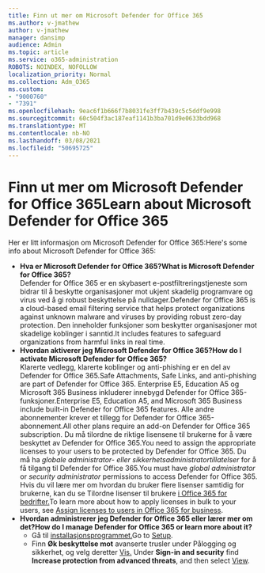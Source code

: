 ```yaml
---
title: Finn ut mer om Microsoft Defender for Office 365
ms.author: v-jmathew
author: v-jmathew
manager: dansimp
audience: Admin
ms.topic: article
ms.service: o365-administration
ROBOTS: NOINDEX, NOFOLLOW
localization_priority: Normal
ms.collection: Adm_O365
ms.custom:
- "9000760"
- "7391"
ms.openlocfilehash: 9eac6f1b666f7b8031fe3ff7b439c5c5ddf9e998
ms.sourcegitcommit: 60c504f3ac187eaf1141b3ba701d9e0633bdd968
ms.translationtype: MT
ms.contentlocale: nb-NO
ms.lasthandoff: 03/08/2021
ms.locfileid: "50695725"
---
```

# <a name="learn-about-microsoft-defender-for-office-365"></a><span data-ttu-id="989c5-102">Finn ut mer om Microsoft Defender for Office 365</span><span class="sxs-lookup"><span data-stu-id="989c5-102">Learn about Microsoft Defender for Office 365</span></span>

<span data-ttu-id="989c5-103">Her er litt informasjon om Microsoft Defender for Office 365:</span><span class="sxs-lookup"><span data-stu-id="989c5-103">Here's some info about Microsoft Defender for Office 365:</span></span>

- <span data-ttu-id="989c5-104">**Hva er Microsoft Defender for Office 365?**</span><span class="sxs-lookup"><span data-stu-id="989c5-104">**What is Microsoft Defender for Office 365?**</span></span>  
    <span data-ttu-id="989c5-105">Defender for Office 365 er en skybasert e-postfiltreringstjeneste som bidrar til å beskytte organisasjoner mot ukjent skadelig programvare og virus ved å gi robust beskyttelse på nulldager.</span><span class="sxs-lookup"><span data-stu-id="989c5-105">Defender for Office 365 is a cloud-based email filtering service that helps protect organizations against unknown malware and viruses by providing robust zero-day protection.</span></span> <span data-ttu-id="989c5-106">Den inneholder funksjoner som beskytter organisasjoner mot skadelige koblinger i sanntid.</span><span class="sxs-lookup"><span data-stu-id="989c5-106">It includes features to safeguard organizations from harmful links in real time.</span></span>
- <span data-ttu-id="989c5-107">**Hvordan aktiverer jeg Microsoft Defender for Office 365?**</span><span class="sxs-lookup"><span data-stu-id="989c5-107">**How do I activate Microsoft Defender for Office 365?**</span></span>  
    <span data-ttu-id="989c5-108">Klarerte vedlegg, klarerte koblinger og anti-phishing er en del av Defender for Office 365.</span><span class="sxs-lookup"><span data-stu-id="989c5-108">Safe Attachments, Safe Links, and anti-phishing are part of Defender for Office 365.</span></span> <span data-ttu-id="989c5-109">Enterprise E5, Education A5 og Microsoft 365 Business inkluderer innebygd Defender for Office 365-funksjoner.</span><span class="sxs-lookup"><span data-stu-id="989c5-109">Enterprise E5, Education A5, and Microsoft 365 Business include built-in Defender for Office 365 features.</span></span> <span data-ttu-id="989c5-110">Alle andre abonnementer krever et tillegg for Defender for Office 365-abonnement.</span><span class="sxs-lookup"><span data-stu-id="989c5-110">All other plans require an add-on Defender for Office 365 subscription.</span></span> <span data-ttu-id="989c5-111">Du må tilordne de riktige lisensene til brukerne for å være beskyttet av Defender for Office 365.</span><span class="sxs-lookup"><span data-stu-id="989c5-111">You need to assign the appropriate licenses to your users to be protected by Defender for Office 365.</span></span> <span data-ttu-id="989c5-112">Du må ha *globale administrator- eller* *sikkerhetsadministratortillatelser* for å få tilgang til Defender for Office 365.</span><span class="sxs-lookup"><span data-stu-id="989c5-112">You must have *global administrator* or *security administrator* permissions to access Defender for Office 365.</span></span> <span data-ttu-id="989c5-113">Hvis du vil lære mer om hvordan du bruker flere lisenser samtidig for brukerne, kan du se Tilordne lisenser til brukere [i Office 365 for bedrifter.](https://go.microsoft.com/fwlink/?linkid=2093435)</span><span class="sxs-lookup"><span data-stu-id="989c5-113">To learn more about how to apply licenses in bulk to your users, see [Assign licenses to users in Office 365 for business](https://go.microsoft.com/fwlink/?linkid=2093435).</span></span>
- <span data-ttu-id="989c5-114">**Hvordan administrerer jeg Defender for Office 365 eller lærer mer om det?**</span><span class="sxs-lookup"><span data-stu-id="989c5-114">**How do I manage Defender for Office 365 or learn more about it?**</span></span>  
  - <span data-ttu-id="989c5-115">Gå til [installasjonsprogrammet.](https://go.microsoft.com/fwlink/p/?linkid=2075721)</span><span class="sxs-lookup"><span data-stu-id="989c5-115">Go to [Setup](https://go.microsoft.com/fwlink/p/?linkid=2075721).</span></span>  
  - <span data-ttu-id="989c5-116">Finn **Øk beskyttelse mot** avanserte trusler under Pålogging og sikkerhet, og velg deretter [Vis.](https://go.microsoft.com/fwlink/?linkid=2109302) </span><span class="sxs-lookup"><span data-stu-id="989c5-116">Under **Sign-in and security** find **Increase protection from advanced threats**, and then select [View](https://go.microsoft.com/fwlink/?linkid=2109302).</span></span>
